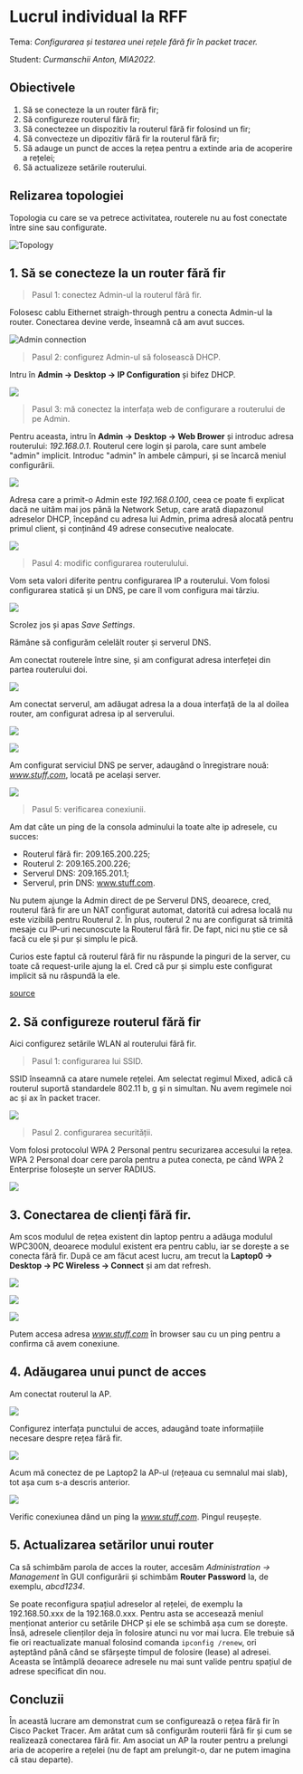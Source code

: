 
# Lucrul individual la RFF

Tema: *Configurarea și testarea unei rețele fără fir în packet tracer.*

Student: *Curmanschii Anton, MIA2022.*


## Obiectivele

1. Să se conecteze la un router fără fir;
2. Să configureze routerul fără fir;
2. Să conectezee un dispozitiv la routerul fără fir folosind un fir;
2. Să convecteze un dipozitiv fără fir la routerul fără fir;
2. Să adauge un punct de acces la rețea pentru a extinde aria de acoperire a rețelei;
2. Să actualizeze setările routerului.


## Relizarea topologiei

Topologia cu care se va petrece activitatea, routerele nu au fost conectate între sine sau configurate.

![Topology](images/topology_no_wires.png)


## 1. Să se conecteze la un router fără fir

> Pasul 1: conectez Admin-ul la routerul fără fir.

Folosesc cablu Eithernet straigh-through pentru a conecta Admin-ul la router.
Conectarea devine verde, înseamnă că am avut succes.

![Admin connection](images/admin_connection_to_router.png)


> Pasul 2: configurez Admin-ul să folosească DHCP.

Intru în **Admin -> Desktop -> IP Configuration** și bifez DHCP.

![](images/use_dhcp_admin.png)


> Pasul 3: mă conectez la interfața web de configurare a routerului de pe Admin.

Pentru aceasta, intru în **Admin -> Desktop -> Web Brower** și introduc adresa routerului: *192.168.0.1*.
Routerul cere login și parola, care sunt ambele "admin" implicit.
Introduc "admin" în ambele câmpuri, și se încarcă meniul configurării.

![](images/router_configuration.png)

Adresa care a primit-o Admin este *192.168.0.100*, ceea ce poate fi explicat dacă ne uităm mai jos până la Network Setup, care arată diapazonul adreselor DHCP, începând cu adresa lui Admin, prima adresă alocată pentru primul client, și conținând 49 adrese consecutive nealocate. 

![](images/router_dhcp_address_range.png)

> Pasul 4: modific configurarea routerulului.

Vom seta valori diferite pentru configurarea IP a routerului.
Vom folosi configurarea statică și un DNS, pe care îl vom configura mai târziu.

![](images/router_static_config.png)

Scrolez jos și apas *Save Settings*.

Rămâne să configurăm celelălt router și serverul DNS.

Am conectat routerele între sine, și am configurat adresa interfeței din partea routerului doi.

![](images/router_router_connection.png)

Am conectat serverul, am adăugat adresa la a doua interfață de la al doilea router, am configurat adresa ip al serverului.

![](images/interface_2_other_router.png)

![](images/dns_server_ip_config.png)

Am configurat serviciul DNS pe server, adaugând o înregistrare nouă: *www.stuff.com*, locată pe același server.

![](images/dns_server_dns_config.png)

> Pasul 5: verificarea conexiunii.

Am dat câte un ping de la consola adminului la toate alte ip adresele, cu succes:
- Routerul fără fir: 209.165.200.225;
- Routerul 2: 209.165.200.226;
- Serverul DNS: 209.165.201.1;
- Serverul, prin DNS: www.stuff.com.

Nu putem ajunge la Admin direct de pe Serverul DNS, deoarece, cred, routerul fără fir are un NAT configurat automat, datorită cui adresa locală nu este vizibilă pentru Routerul 2.
În plus, routerul 2 nu are configurat să trimită mesaje cu IP-uri necunoscute la Routerul fără fir.
De fapt, nici nu știe ce să facă cu ele și pur și simplu le pică.

Curios este faptul că routerul fără fir nu răspunde la pinguri de la server, cu toate că request-urile ajung la el.
Cred că pur și simplu este configurat implicit să nu răspundă la ele.

[source](https://itexamanswers.net/13-1-10-packet-tracer-configure-a-wireless-network-instructions-answer.html)


## 2. Să configureze routerul fără fir

Aici configurez setările WLAN al routerului fără fir.

> Pasul 1: configurarea lui SSID.

SSID înseamnă ca atare numele rețelei.
Am selectat regimul Mixed, adică că routerul suportă standardele 802.11 b, g și n simultan.
Nu avem regimele noi ac și ax în packet tracer.

![](images/ssid_config.png)


> Pasul 2. configurarea securității.

Vom folosi protocolul WPA 2 Personal pentru securizarea accesului la rețea.
WPA 2 Personal doar cere parola pentru a putea conecta, pe când WPA 2 Enterprise folosește un server RADIUS.

![](images/ssid_config.png)


## 3. Conectarea de clienți fără fir.

Am scos modulul de rețea existent din laptop pentru a adăuga modulul WPC300N, deoarece modulul existent era pentru cablu, iar se dorește a se conecta fără fir.
După ce am făcut acest lucru, am trecut la **Laptop0 -> Desktop -> PC Wireless -> Connect** și am dat refresh.

![](images/list_of_networks.png)

![](images/connection_window.png)

![](images/laptop_appears_connected.png)

Putem accesa adresa *www.stuff.com* în browser sau cu un ping pentru a confirma că avem conexiune.


## 4. Adăugarea unui punct de acces

Am conectat routerul la AP.

![](images/router_connected_to_access_point.png)

Configurez interfața punctului de acces, adaugând toate informațiile necesare despre rețea fără fir.

![](images/ap_config.png)

Acum mă conectez de pe Laptop2 la AP-ul (rețeaua cu semnalul mai slab), tot așa cum s-a descris anterior.

![](images/laptop2_connected_to_ap.png)

Verific conexiunea dând un ping la *www.stuff.com*.
Pingul reușește.


## 5. Actualizarea setărilor unui router

Ca să schimbăm parola de acces la router, accesăm *Administration -> Management* în GUI configurării și schimbăm **Router Password** la, de exemplu, *abcd1234*.

Se poate reconfigura spațiul adreselor al rețelei, de exemplu la 192.168.50.xxx de la 192.168.0.xxx.
Pentru asta se accesează meniul menționat anterior cu setările DHCP și ele se schimbă așa cum se dorește.
Însă, adresele clienților deja în folosire atunci nu vor mai lucra.
Ele trebuie să fie ori reactualizate manual folosind comanda `ipconfig /renew`, ori așteptând până când se sfârșește timpul de folosire (lease) al adresei.
Aceasta se întâmplă deoarece adresele nu mai sunt valide pentru spațiul de adrese specificat din nou.


## Concluzii

În această lucrare am demonstrat cum se configurează o rețea fără fir în Cisco Packet Tracer.
Am arătat cum să configurăm routerii fără fir și cum se realizează conectarea fără fir.
Am asociat un AP la router pentru a prelungi aria de acoperire a rețelei (nu de fapt am prelungit-o, dar ne putem imagina că stau departe).
